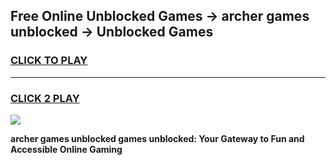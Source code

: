
## Free Online Unblocked Games → archer games unblocked → Unblocked Games
<h3>
<a href="https://premium.freeplayer.one?title=archer_games_unblocked&ref=21F">CLICK TO PLAY</a></h3>
<hr>

<h3>
<a href="https://premium.freeplayer.one?title=archer_games_unblocked&ref=21F">CLICK 2 PLAY</a>
  
</h3>

<a href="https://premium.freeplayer.one?title=archer_games_unblocked&ref=21F/"><img src="https://clearcache.store/games.png"></a>


**archer games unblocked games unblocked: Your Gateway to Fun and Accessible Online Gaming**
